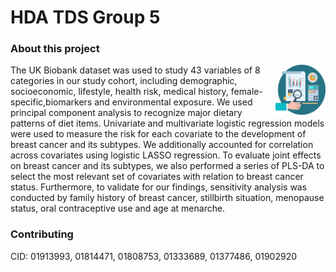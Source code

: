 # HDA TDS Group 5

### About this project  
<img align="right" width="80" height="80" src="https://github.com/oddgr/TDS_Codes_Group5/blob/master/ic1.png" alt="About this project">

The UK Biobank dataset was used to study 43 variables of 8 categories in our study cohort, including demographic, socioeconomic, lifestyle, health risk, medical history, female-specific,biomarkers and environmental exposure. We used principal component analysis to recognize major dietary patterns of diet items. Univariate and multivariate logistic regression models were used to measure the risk for each covariate to the development of breast cancer and its subtypes. We additionally accounted for correlation across covariates using logistic LASSO regression. To evaluate joint effects on breast cancer and its subtypes, we also performed a series of PLS-DA to select the most relevant set of covariates with relation to breast cancer status. Furthermore, to validate for our findings, sensitivity analysis was conducted by family history of breast cancer, stillbirth situation, menopause status, oral contraceptive use and age at menarche.

### Contributing
CID: 01913993, 01814471, 01808753, 01333689, 01377486, 01902920
